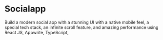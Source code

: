 # Socialapp
Build a modern social app with a stunning UI with a native mobile feel, a special tech stack, an infinite scroll feature, and amazing performance using React JS, Appwrite, TypeScript,
